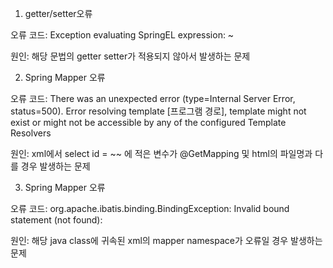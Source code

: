 
1. getter/setter오류

오류 코드:
Exception evaluating SpringEL expression: ~

원인:
해당 문법의 getter setter가 적용되지 않아서 발생하는 문제

2. Spring Mapper 오류

오류 코드:
There was an unexpected error (type=Internal Server Error, status=500).
Error resolving template [프로그램 경로], template might not exist or might not be accessible by any of the configured Template Resolvers

원인:
xml에서 select id = ~~ 에 적은 변수가 @GetMapping 및 html의 파일명과 다를 경우 발생하는 문제

3. Spring Mapper 오류

오류 코드:
org.apache.ibatis.binding.BindingException: Invalid bound statement (not found):

원인:
해당 java class에 귀속된 xml의 mapper namespace가 오류일 경우 발생하는 문제

